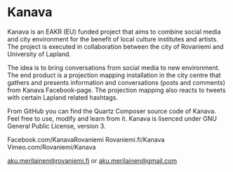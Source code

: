 Kanava
======
Kanava is an EAKR (EU) funded project that aims to combine social media and city environment for the benefit of local
culture institutes and artists. The project is executed in collaboration between the city of Rovaniemi and University 
of Lapland.

The idea is to bring conversations from social media to new environment. The end product is a projection mapping 
installation in the city centre that gathers and presents information and conversations (posts and comments) from 
Kanava Facebook-page. The projection mapping also reacts to tweets with certain Lapland related hashtags.

From GitHub you can find the Quartz Composer source code of Kanava. Feel free to use, modify and learn from it. Kanava
is lisenced under GNU General Public License, version 3.

Facebook.com/KanavaRovaniemi
Rovaniemi.fi/Kanava
Vimeo.com/Rovaniemi/Kanava

aku.merilainen@rovaniemi.fi or aku.merilainen@gmail.com
